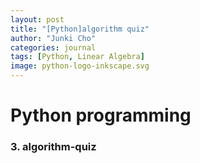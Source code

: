 ```yaml
---
layout: post
title: "[Python]algorithm quiz"
author: "Junki Cho"
categories: journal
tags: [Python, Linear Algebra]
image: python-logo-inkscape.svg
---
```

# Python programming

### 3. algorithm-quiz
